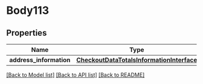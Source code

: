 # Body113

## Properties
Name | Type | Description | Notes
------------ | ------------- | ------------- | -------------
**address_information** | [**CheckoutDataTotalsInformationInterface**](CheckoutDataTotalsInformationInterface.md) |  | 

[[Back to Model list]](../README.md#documentation-for-models) [[Back to API list]](../README.md#documentation-for-api-endpoints) [[Back to README]](../README.md)


